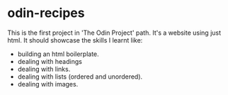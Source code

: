 # odin-recipes
This is the first project in 'The Odin Project' path.
It's a website using just html.
It should showcase the skills I learnt like:
- building an html boilerplate.
- dealing with headings
- dealing with links.
- dealing with lists (ordered and unordered).
- dealing with images.